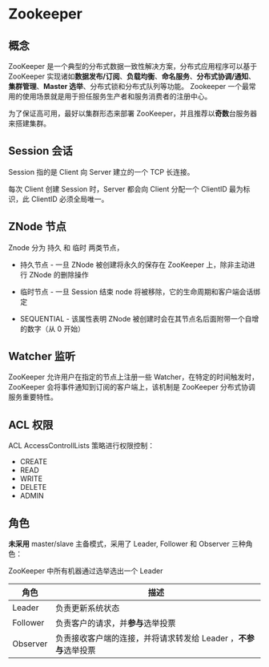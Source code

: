 # Zookeeper

## 概念

ZooKeeper 是一个典型的分布式数据一致性解决方案，分布式应用程序可以基于 ZooKeeper 实现诸如**数据发布/订阅**、**负载均衡**、**命名服务**、**分布式协调/通知**、**集群管理**、**Master 选举**、分布式锁和分布式队列等功能。
Zookeeper 一个最常用的使用场景就是用于担任服务生产者和服务消费者的注册中心。

为了保证高可用，最好以集群形态来部署 ZooKeeper，并且推荐以**奇数**台服务器来搭建集群。

## Session 会话

Session 指的是 Client 向 Server 建立的一个 TCP 长连接。

每次 Client 创建 Session 时，Server 都会向 Client 分配一个 ClientID 最为标识，此 ClientID 必须全局唯一。

## ZNode 节点

Znode 分为 持久 和 临时 两类节点，

- 持久节点 - 一旦 ZNode 被创建将永久的保存在 ZooKeeper 上，除非主动进行 ZNode 的删除操作
- 临时节点 - 一旦 Session 结束 node 将被移除，它的生命周期和客户端会话绑定

- SEQUENTIAL - 该属性表明 ZNode 被创建时会在其节点名后面附带一个自增的数字（从 0 开始）

## Watcher 监听

ZooKeeper 允许用户在指定的节点上注册一些 Watcher，在特定的时间触发时，ZooKeeper 会将事件通知到订阅的客户端上，该机制是 ZooKeeper 分布式协调服务重要特性。

## ACL 权限

ACL AccessControllLists 策略进行权限控制：

- CREATE
- READ
- WRITE
- DELETE
- ADMIN

## 角色

**未采用** master/slave 主备模式，采用了 Leader, Follower 和 Observer 三种角色：

ZooKeeper 中所有机器通过选举选出一个 Leader

| 角色     | 描述                                                         |
| -------- | ------------------------------------------------------------ |
| Leader   | 负责更新系统状态                                              |
| Follower | 负责客户的请求，并**参与**选举投票                             |
| Observer | 负责接收客户端的连接，并将请求转发给 Leader ，**不参与**选举投票 |
